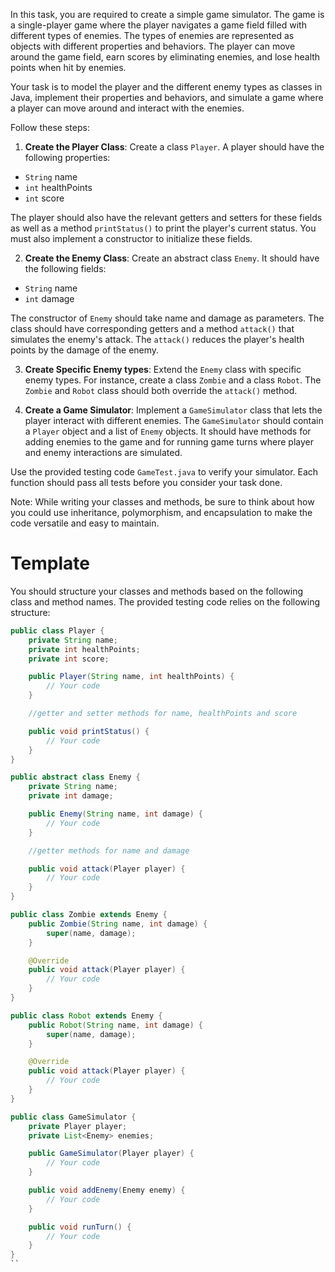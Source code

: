 In this task, you are required to create a simple game simulator. The game is a single-player game where the player navigates a game field filled with different types of enemies. The types of enemies are represented as objects with different properties and behaviors. The player can move around the game field, earn scores by eliminating enemies, and lose health points when hit by enemies. 

Your task is to model the player and the different enemy types as classes in Java, implement their properties and behaviors, and simulate a game where a player can move around and interact with the enemies.

Follow these steps:

1. **Create the Player Class**: Create a class `Player`. A player should have the following properties:
  - `String` name
  - `int` healthPoints
  - `int` score

  The player should also have the relevant getters and setters for these fields as well as a method `printStatus()` to print the player's current status. You must also implement a constructor to initialize these fields.

2. **Create the Enemy Class**: Create an abstract class `Enemy`. It should have the following fields:
  - `String` name
  - `int` damage

  The constructor of `Enemy` should take name and damage as parameters. The class should have corresponding getters and a method `attack()` that simulates the enemy's attack. The `attack()` reduces the player's health points by the damage of the enemy.

3. **Create Specific Enemy types**: Extend the `Enemy` class with specific enemy types. For instance, create a class `Zombie` and a class `Robot`. The `Zombie` and `Robot` class should both override the `attack()` method. 

4. **Create a Game Simulator**: Implement a `GameSimulator` class that lets the player interact with different enemies. The `GameSimulator` should contain a `Player` object and a list of `Enemy` objects. It should have methods for adding enemies to the game and for running game turns where player and enemy interactions are simulated.

Use the provided testing code `GameTest.java` to verify your simulator. Each function should pass all tests before you consider your task done. 

Note: While writing your classes and methods, be sure to think about how you could use inheritance, polymorphism, and encapsulation to make the code versatile and easy to maintain. 

# Template

You should structure your classes and methods based on the following class and method names. The provided testing code relies on the following structure:

```java
public class Player {
    private String name;
    private int healthPoints;
    private int score;

    public Player(String name, int healthPoints) {
        // Your code
    }

    //getter and setter methods for name, healthPoints and score

    public void printStatus() {
        // Your code
    }
}

public abstract class Enemy {
    private String name;
    private int damage;

    public Enemy(String name, int damage) {
        // Your code
    }

    //getter methods for name and damage

    public void attack(Player player) {
        // Your code
    }
}

public class Zombie extends Enemy {
    public Zombie(String name, int damage) {
        super(name, damage);
    }

    @Override
    public void attack(Player player) {
        // Your code
    }
}

public class Robot extends Enemy {
    public Robot(String name, int damage) {
        super(name, damage);
    }

    @Override
    public void attack(Player player) {
        // Your code
    }
}

public class GameSimulator {
    private Player player;
    private List<Enemy> enemies;

    public GameSimulator(Player player) {
        // Your code
    }

    public void addEnemy(Enemy enemy) {
        // Your code
    }

    public void runTurn() {
        // Your code
    }
}
``